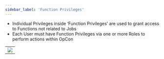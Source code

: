 ```yaml
---
sidebar_label: 'Function Privileges'
---
```


* Individual Privileges inside ‘Function Privileges’ are used to grant access to Functions not related to Jobs
* Each User must have Function Privileges via one or more Roles to perform actions within OpCon

||
|---|
|![](../static/imgbasic/310.png)|